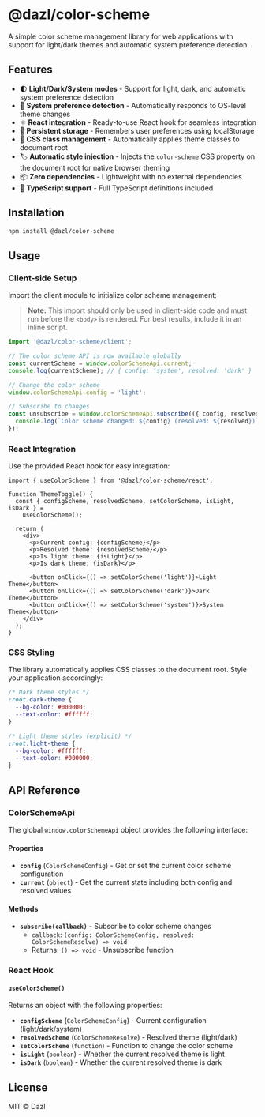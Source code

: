 # @dazl/color-scheme

A simple color scheme management library for web applications with support for light/dark themes and automatic system preference detection.

## Features

- 🌓 **Light/Dark/System modes** - Support for light, dark, and automatic system preference detection
- 📱 **System preference detection** - Automatically responds to OS-level theme changes
- ⚛️ **React integration** - Ready-to-use React hook for seamless integration
- 💾 **Persistent storage** - Remembers user preferences using localStorage
- 🎨 **CSS class management** - Automatically applies theme classes to document root
- 🏷️ **Automatic style injection** - Injects the `color-scheme` CSS property on the document root for native browser theming
- 📦 **Zero dependencies** - Lightweight with no external dependencies
- 🔧 **TypeScript support** - Full TypeScript definitions included

## Installation

```bash
npm install @dazl/color-scheme
```

## Usage

### Client-side Setup

Import the client module to initialize color scheme management:

> **Note:** This import should only be used in client-side code and must run before the `<body>` is rendered. For best results, include it in an inline script.

```typescript
import '@dazl/color-scheme/client';

// The color scheme API is now available globally
const currentScheme = window.colorSchemeApi.current;
console.log(currentScheme); // { config: 'system', resolved: 'dark' }

// Change the color scheme
window.colorSchemeApi.config = 'light';

// Subscribe to changes
const unsubscribe = window.colorSchemeApi.subscribe(({ config, resolved }) => {
  console.log(`Color scheme changed: ${config} (resolved: ${resolved})`);
});
```

### React Integration

Use the provided React hook for easy integration:

```tsx
import { useColorScheme } from '@dazl/color-scheme/react';

function ThemeToggle() {
  const { configScheme, resolvedScheme, setColorScheme, isLight, isDark } =
    useColorScheme();

  return (
    <div>
      <p>Current config: {configScheme}</p>
      <p>Resolved theme: {resolvedScheme}</p>
      <p>Is light theme: {isLight}</p>
      <p>Is dark theme: {isDark}</p>

      <button onClick={() => setColorScheme('light')}>Light Theme</button>
      <button onClick={() => setColorScheme('dark')}>Dark Theme</button>
      <button onClick={() => setColorScheme('system')}>System Theme</button>
    </div>
  );
}
```

### CSS Styling

The library automatically applies CSS classes to the document root. Style your application accordingly:

```css
/* Dark theme styles */
:root.dark-theme {
  --bg-color: #000000;
  --text-color: #ffffff;
}

/* Light theme styles (explicit) */
:root.light-theme {
  --bg-color: #ffffff;
  --text-color: #000000;
}
```

## API Reference

### ColorSchemeApi

The global `window.colorSchemeApi` object provides the following interface:

#### Properties

- **`config`** (`ColorSchemeConfig`) - Get or set the current color scheme configuration
- **`current`** (`object`) - Get the current state including both config and resolved values

#### Methods

- **`subscribe(callback)`** - Subscribe to color scheme changes
  - `callback`: `(config: ColorSchemeConfig, resolved: ColorSchemeResolve) => void`
  - Returns: `() => void` - Unsubscribe function

### React Hook

#### `useColorScheme()`

Returns an object with the following properties:

- **`configScheme`** (`ColorSchemeConfig`) - Current configuration (light/dark/system)
- **`resolvedScheme`** (`ColorSchemeResolve`) - Resolved theme (light/dark)
- **`setColorScheme`** (`function`) - Function to change the color scheme
- **`isLight`** (`boolean`) - Whether the current resolved theme is light
- **`isDark`** (`boolean`) - Whether the current resolved theme is dark

## License

MIT © Dazl

